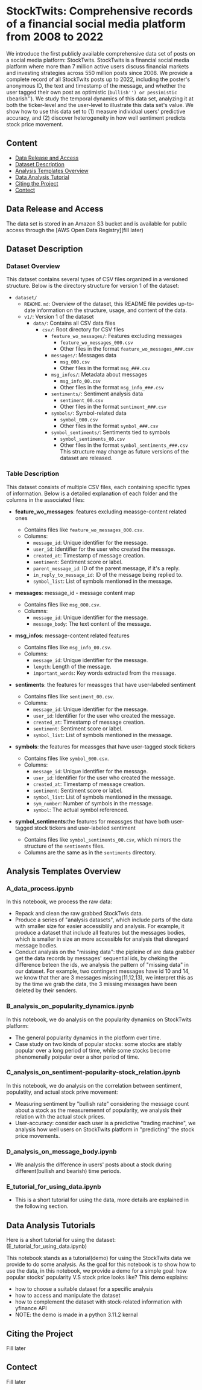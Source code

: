 # StockTwits: Comprehensive records of a financial social media platform from 2008 to 2022
We introduce the first publicly available comprehensive data set of posts on a social media platform: StockTwits. StockTwits is a financial social media platform where more than 7 million active users discuss financial markets and investing strategies across 550 million posts since 2008. We provide a complete record of all StockTwits posts up to 2022, including the poster's anonymous ID, the text and timestamp of the message, and whether the user tagged their own post as optimistic (``bullish'') or pessimistic (``bearish''). We study the temporal dynamics of this data set, analyzing it at both the ticker-level and the user-level to illustrate this data set's value. We show how to use this data set to (1) measure individual users' predictive accuracy, and (2) discover heterogeneity in how well sentiment predicts stock price movement. 
## Content
- [Data Release and Access](#data-release-and-access)
- [Dataset Description](#dataset-description)
- [Analysis Templates Overview](#analysis-templates-overview)
- [Data Analysis Tutorial](#data-analysis-tutorials)
- [Citing the Project](#citing-the-project)
- [Contect](#contect)

## Data Release and Access
The data set is stored in an Amazon S3 bucket and is available for public access through the [AWS Open Data Registry](fill later)
## Dataset Description

### Dataset Overview
This dataset contains several types of CSV files organized in a versioned structure. Below is the directory structure for version 1 of the dataset:

- `dataset/`
  - `README.md`: Overview of the dataset, this README file povides up-to-date information on the structure, usage, and content of the data.
  - `v1/`: Version 1 of the dataset
    - `data/`: Contains all CSV data files
      - `csv/`: Root directory for CSV files
        - `feature_wo_messages/`: Features excluding messages
          - `feature_wo_messages_000.csv`
          - Other files in the format `feature_wo_messages_###.csv`
        - `messages/`: Messages data
          - `msg_000.csv`
          - Other files in the format `msg_###.csv`
        - `msg_infos/`: Metadata about messages
          - `msg_info_00.csv`
          - Other files in the format `msg_info_###.csv`
        - `sentiments/`: Sentiment analysis data
          - `sentiment_00.csv`
          - Other files in the format `sentiment_###.csv`
        - `symbols/`: Symbol-related data
          - `symbol_000.csv`
          - Other files in the format `symbol_###.csv`
        - `symbol_sentiments/`: Sentiments tied to symbols
          - `symbol_sentiments_00.csv`
          - Other files in the format `symbol_sentiments_###.csv`
This structure may change as future versions of the dataset are released.

### Table Description
This dataset consists of multiple CSV files, each containing specific types of information. Below is a detailed explanation of each folder and the columns in the associated files:

- **feature_wo_messages**: features excluding meassge-content related ones
  - Contains files like `feature_wo_messages_000.csv`.
  - Columns:
    - `message_id`: Unique identifier for the message.
    - `user_id`: Identifier for the user who created the message.
    - `created_at`: Timestamp of message creation.
    - `sentiment`: Sentiment score or label.
    - `parent_message_id`: ID of the parent message, if it's a reply.
    - `in_reply_to_message_id`: ID of the message being replied to.
    - `symbol_list`: List of symbols mentioned in the message.

- **messages**: message_id - message content map
  - Contains files like `msg_000.csv`.
  - Columns:
    - `message_id`: Unique identifier for the message.
    - `message_body`: The text content of the message.

- **msg_infos**: message-content related features
  - Contains files like `msg_info_00.csv`.
  - Columns:
    - `message_id`: Unique identifier for the message.
    - `length`: Length of the message.
    - `important_words`: Key words extracted from the message.

- **sentiments**: the features for meassges that have user-labeled sentiment
  - Contains files like `sentiment_00.csv`.
  - Columns:
    - `message_id`: Unique identifier for the message.
    - `user_id`: Identifier for the user who created the message.
    - `created_at`: Timestamp of message creation.
    - `sentiment`: Sentiment score or label.
    - `symbol_list`: List of symbols mentioned in the message.

- **symbols**: the features for meassges that have user-tagged stock tickers
  - Contains files like `symbol_000.csv`.
  - Columns:
    - `message_id`: Unique identifier for the message.
    - `user_id`: Identifier for the user who created the message.
    - `created_at`: Timestamp of message creation.
    - `sentiment`: Sentiment score or label.
    - `symbol_list`: List of symbols mentioned in the message.
    - `sym_number`: Number of symbols in the message.
    - `symbol`: The actual symbol referenced.

- **symbol_sentiments**:the features for meassges that have both user-tagged stock tickers and user-labeled sentiment
  - Contains files like `symbol_sentiments_00.csv`, which mirrors the structure of the `sentiments` files.
  - Columns are the same as in the `sentiments` directory.

## Analysis Templates Overview
### A_data_process.ipynb
In this notebook, we process the raw data:
- Repack and clean the raw grabbed StockTwis data.
- Produce a series of "analysis datasets", which include parts of the data with smaller size for easier accessiblily and analysis. For example, it produce a dataset that include all features but the messages bodies, which is smaller in size an more accessible for analysis that disregard message bodies.
- Conduct analysis on the "missing data": the pipleine of are data grabber get the data records by messages' sequential ids, by cheking the difference beteen the ids, we analysis the pattern of "missing data" in our dataset. For example, two contingent messages have id 10 and 14, we know that ther are 3 messages missing(11,12,13), we interpret this as by the time we grab the data, the 3 missing messages have been deleted by their senders.

### B_analysis_on_popularity_dynamics.ipynb
In this notebook, we do analysis on the popularity dynamics on StockTwits platform:
- The general popularity dynamics in the plotform over time.
- Case study on two kinds of popular stocks: some stocks are stably popular over a long period of time, while some stocks become phenomenally poipular over a shor period of time.

### C_analysis_on_sentiment-popularity-stock_relation.ipynb
In this notebook, we do analysis on the correlation between sentiment, populatity, and actual stock prive movement:
- Measuring sentiment by "bullish rate" considering the message count about a stock as the measuremennt of popularity, we analysis their relation with the actual stock prices.
- User-accuracy: consider each user is a predictive "trading machine", we analysis how well users on StockTwits platform in "predicting" the stock price movements.

### D_analysis_on_message_body.ipynb
- We analysis the difference in users' posts about a stock during different(bullish and bearish) time periods.

### E_tutorial_for_using_data.ipynb
- This is a short tutorial for using the data, more details are explained in the following section. 


## Data Analysis Tutorials
Here is a short tutorial for using the dataset: (E_tutorial_for_using_data.ipynb)

This notebook stands as a tutorial(demo) for using the StockTwits data we provide to do some analysis. 
As the goal for this notebook is to show how to use the data, in this notebook, we provide a demo for a simple goal: how popular stocks' popularity V.S stock price looks like? This demo explains:
- how to choose a suitable dataset for a specific analysis
- how to access and manipulate the dataset
- how to complement the dataset with stock-related information with yfinance API
- NOTE: the demo is made in a python 3.11.2 kernal


## Citing the Project
Fill later
## Contect
Fill later
